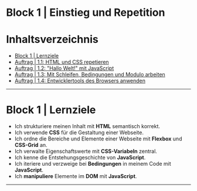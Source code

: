 # Block 1 | Einstieg und Repetition

# Inhaltsverzeichnis
- [Block 1 | Lernziele](#block-1--lernziele)
- [Auftrag | 1.1: HTML und CSS repetieren](/Modul%20Tag%201/Block_01/Auftrag%201.1/README.md)
- [Auftrag | 1.2: "Hallo Welt!" mit JavaScript](/Modul%20Tag%201/Block_01/Auftrag%201.2/README.md)
- [Auftrag | 1.3: Mit Schleifen, Bedingungen und Modulo arbeiten](/Modul%20Tag%201/Block_01/Auftrag%201.3/README.md)
- [Auftrag | 1.4: Entwicklertools des Browsers anwenden](/Modul%20Tag%201/Block_01/Auftrag%201.4/README.md)

---

# Block 1 | Lernziele
- Ich strukturiere meinen Inhalt mit **HTML** semantisch korrekt.
- Ich verwende **CSS** für die Gestaltung einer Webseite.
- Ich ordne die Bereiche und Elemente einer Webseite mit **Flexbox** und **CSS-Grid** an.
- Ich verwalte Eigenschaftswerte mit **CSS-Variabeln** zentral.
- Ich kenne die Entstehungsgeschichte von **JavaScript**.
- Ich iteriere und verzweige bei **Bedingungen** in meinem Code mit **JavaScript**.
- Ich **manipuliere** Elemente im **DOM** mit **JavaScript**.

---